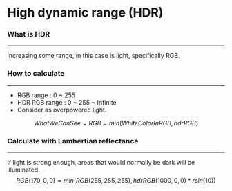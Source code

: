 # High dynamic range (HDR)
### What is HDR
---
Increasing some range, in this case is light, specifically RGB.

### How to calculate
---
- RGB range : 0 ~ 255
- HDR RGB range : 0 ~ 255 ~ Infinite
- Consider as overpowered light.

$$
WhatWeCanSee = RGB = min(WhiteColorInRGB, hdrRGB)
$$

### Calculate with Lambertian reflectance
---
If light is strong enough, areas that would normally be dark will be illuminated. 
$$
RGB(170, 0, 0) = min(RGB(255, 255, 255), hdrRGB (1000, 0, 0)* rsin(10))
$$